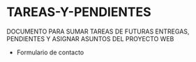 # TAREAS-Y-PENDIENTES

DOCUMENTO PARA SUMAR TAREAS DE FUTURAS ENTREGAS, PENDIENTES Y ASIGNAR ASUNTOS DEL PROYECTO WEB

- Formulario de contacto
